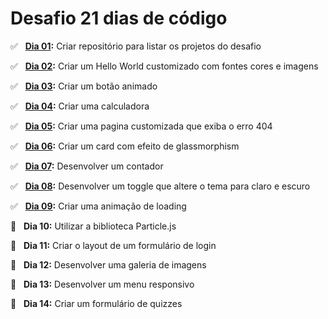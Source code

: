 # Desafio 21 dias de código

✅ &nbsp; **[Dia 01](https://github.com/AntonioPedro9/21-dias-de-codigo):** Criar repositório para listar os projetos do desafio <br />

✅ &nbsp; **[Dia 02](https://antoniopedro9.github.io/21-dias-de-codigo/02/index.html):** Criar um Hello World customizado com fontes cores e imagens <br />

✅ &nbsp; **[Dia 03](https://antoniopedro9.github.io/21-dias-de-codigo/03/index.html):** Criar um botão animado <br />

✅ &nbsp; **[Dia 04](https://antoniopedro9.github.io/21-dias-de-codigo/04/index.html):** Criar uma calculadora <br />

✅ &nbsp; **[Dia 05](https://antoniopedro9.github.io/21-dias-de-codigo/05/index.html):** Criar uma pagina customizada que exiba o erro 404 <br/>

✅ &nbsp; **[Dia 06](https://antoniopedro9.github.io/21-dias-de-codigo/06/index.html):** Criar um card com efeito de glassmorphism <br/>

✅ &nbsp; **[Dia 07](https://antoniopedro9.github.io/21-dias-de-codigo/07/index.html):** Desenvolver um contador <br/>

✅ &nbsp; **[Dia 08](https://antoniopedro9.github.io/21-dias-de-codigo/08/index.html):** Desenvolver um toggle que altere o tema para claro e escuro <br/>

✅ &nbsp; **[Dia 09](https://antoniopedro9.github.io/21-dias-de-codigo/09/index.html):** Criar uma animação de loading <br/>

🔲 &nbsp; **Dia 10:** Utilizar a biblioteca Particle.js <br/>

🔲 &nbsp; **Dia 11:** Criar o layout de um formulário de login <br/>

🔲 &nbsp; **Dia 12:** Desenvolver uma galeria de imagens <br/>

🔲 &nbsp; **Dia 13:** Desenvolver um menu responsivo <br/>

🔲 &nbsp; **Dia 14:** Criar um formulário de quizzes <br/>
